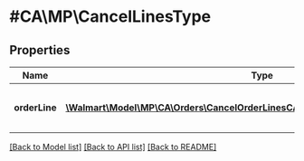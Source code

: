 # #CA\MP\CancelLinesType

## Properties

Name | Type | Description | Notes
------------ | ------------- | ------------- | -------------
**orderLine** | [**\Walmart\Model\MP\CA\Orders\CancelOrderLinesCARequestOrderLinesOrderLineInner[]**](CancelOrderLinesCARequestOrderLinesOrderLineInner.md) | A list of orderLines to be cancelled |


[[Back to Model list]](../) [[Back to API list]](../../Api/CA/MP) [[Back to README]](../../README.md)
